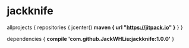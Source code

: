# jackknife

allprojects {
  repositories {
    jcenter()
    <b>maven { url "https://jitpack.io" }</b>
  }
}

dependencies {
  <b>compile 'com.github.JackWHLiu:jackknife:1.0.0'</b>
}
